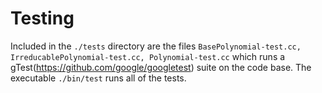 # Testing 

Included in the `./tests` directory are the files `BasePolynomial-test.cc, IrreducablePolynomial-test.cc, Polynomial-test.cc` which runs a gTest(https://github.com/google/googletest) suite on the code base. The executable `./bin/test` runs all of the tests.


